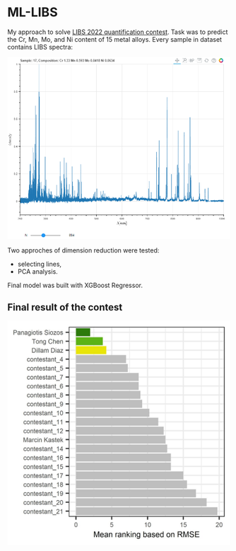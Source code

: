# ML-LIBS

My approach to solve [LIBS 2022 quantification contest](https://libs2022.com/). Task was to predict the Cr, Mn, Mo, and Ni content of 15 metal alloys. 
Every sample in dataset contains LIBS spectra:

![](https://github.com/MKastek/ML-LIBS/blob/f6959529fe8640bdc8797b75db22888687925a59/images/libs_sample_spectrum.PNG?raw=true)  

Two approches of dimension reduction were tested:
- selecting lines,
- PCA analysis.

Final model was built with XGBoost Regressor.

## Final result of the contest
![alt text](https://github.com/MKastek/ML-LIBS/blob/f33801ec87d9302a152d33cdfb89cafd17d85a28/images/final_result_rmse.jpeg?raw_data=True)
